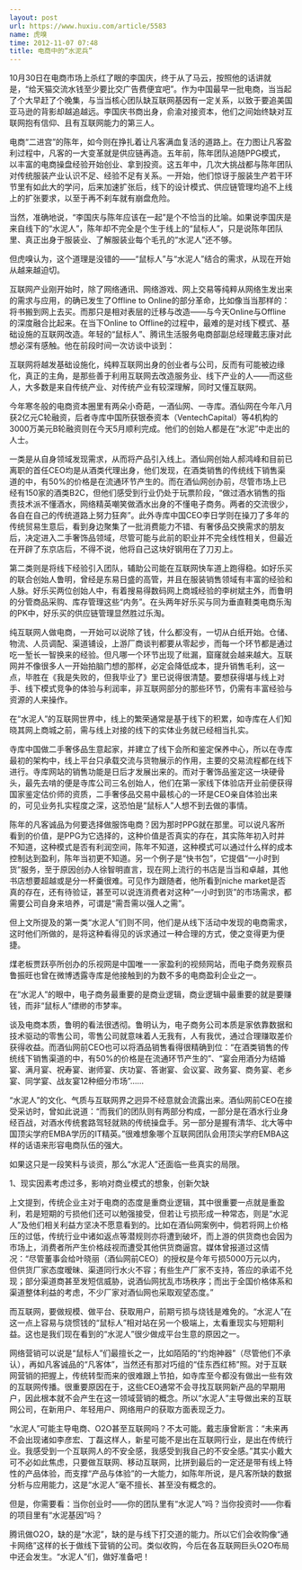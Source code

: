 ```yaml
---
layout: post
url: https://www.huxiu.com/article/5583
name: 虎嗅
time: 2012-11-07 07:48
title: 电商中的“水泥兵”
---
```

10月30日在电商市场上杀红了眼的李国庆，终于从了马云，按照他的话讲就是，“给天猫交流水钱至少要比交广告费便宜吧”。作为中国最早一批电商，当当起了个大早赶了个晚集，与当当核心团队缺互联网基因有一定关系，以致于要追美国亚马逊的背影却越追越远。李国庆书商出身，俞渝对接资本，他们之间始终缺对互联网抱有信仰、且有互联网能力的第三人。

电商“二进宫”的陈年，如今则在挣扎着让凡客满血复活的道路上。在力图让凡客盈利过程中，凡客的一大变革就是供应链再造。五年前，陈年团队追随PPG模式，以丰富的电商操盘经验开始创业、拿到投资。这五年中，几次大挑战都与陈年团队对传统服装产业认识不足、经验不足有关系。一开始，他们惊讶于服装生产若干环节里有如此大的学问，后来加速扩张后，线下的设计模式、供应链管理均追不上线上的扩张要求，以至于再不刹车就有崩盘危险。

当然，准确地说，“李国庆与陈年应该在一起”是个不恰当的比喻。如果说李国庆是来自线下的“水泥人”，陈年却不完全是个生于线上的“鼠标人”，只是说陈年团队里、真正出身于服装业、了解服装业每个毛孔的“水泥人”还不够。

但虎嗅认为，这个道理是没错的——“鼠标人”与“水泥人”结合的需求，从现在开始从越来越迫切。

互联网产业刚开始时，除了网络通讯、网络游戏、网上交易等纯粹从网络生发出来的需求与应用，的确已发生了Offline to Online的部分革命，比如像当当那样的：将书搬到网上去买。而那只是相对表层的迁移与改造——与今天Online与Offline的深度融合比起来。在当下Online to Offline的过程中，最难的是对线下模式、基础设施的互联网改造。年轻的“鼠标人”、腾讯生活服务电商部副总经理戴志康对此想必深有感触。他在前段时间一次访谈中谈到：

互联网将越发基础设施化，纯粹互联网出身的创业者与公司，反而有可能被边缘化，真正的主角，是那些善于利用互联网去改造服务业、线下产业的人——而这些人，大多数是来自传统产业、对传统产业有较深理解，同时又懂互联网。

今年寒冬般的电商资本圈里有两朵小奇葩，一酒仙网、一寺库。酒仙网在今年八月获2亿元C轮融资，后者寺库中国所获银泰资本（VentechCapital）等4机构的3000万美元B轮融资则在今天5月顺利完成。他们的创始人都是在“水泥”中走出的人士。

一类是从自身领域发现需求，从而将产品引入线上。酒仙网创始人郝鸿峰和目前已离职的首任CEO均是从酒类代理出身，他们发现，在酒类销售的传统线下销售渠道的中，有50%的价格是在流通环节产生的。而在酒仙网创办前，尽管市场上已经有150家的酒类B2C，但他们感受到行业仍处于玩票阶段，“做过酒水销售的指责技术派不懂酒水，网络精英嘲笑做酒水出身的不懂电子商务。两者的交流很少，各自在自己的传统道路上努力狂奔”。此外寺库中国CEO李日学则在操刀了多年的传统贸易生意后，看到身边聚集了一批消费能力不错、有奢侈品交换需求的朋友后，决定进入二手奢饰品领域，尽管可能与此前的职业并不完全线性相关，但最近在开辟了东京店后，不得不说，他将自己这块好钢用在了刀刃上。

第二类则是将线下经验引入团队，辅助公司能在互联网快车道上跑得稳。如好乐买的联合创始人鲁明，曾经是东易日盛的高管，并且在服装销售领域有丰富的经验和人脉。好乐买两位创始人中，有着搜易得数码网上商城经验的李树斌主外，而鲁明的分管商品采购、库存管理这些“内务”。在头两年好乐买与同为垂直鞋类电商乐淘的PK中，好乐买的供应链管理显然胜过乐淘。

纯互联网人做电商，一开始可以说除了钱，什么都没有，一切从白纸开始。仓储、物流、人员调配、渠道铺设，上游厂商谈判都要从零起步，而每一个环节都是通过吃一堑长一智换来的经验。但凡哪一个环节出现了纰漏，窟窿就会越来越大。互联网并不像很多人一开始拍脑门想的那样，必定会降低成本，提升销售毛利，这一点，毕胜在《我是失败的，但我毕业了》里已说得很清楚。要想获得堪与线上对手、线下模式竞争的体验与利润率，非互联网部分的那些环节，仍需有丰富经验与资源的人来操作。

在“水泥人”的互联网世界中，线上的繁荣通常是基于线下的积累，如寺库在人们知晓其网上商城之前，需与线上对接的线下的实体业务就已经相当扎实。

寺库中国做二手奢侈品生意起家，并建立了线下会所和鉴定保养中心，所以在寺库最初的架构中，线上平台只承载交流与货物展示的作用，主要的交易流程都在线下进行。寺库网站的销售功能是日后才发展出来的。而对于奢饰品鉴定这一块硬骨头，最先去啃的便是寺库公司三名创始人，他们在第一家线下体验店开业前便获得国家鉴定估价师的资质，二手奢侈品交易中最核心的一环是CEO亲自体验出来的，可见业务扎实程度之深，这恐怕是“鼠标人”人想不到去做的事情。

陈年的凡客诚品为何要选择做服饰电商？因为那时PPG就在那里。可以说凡客所看到的价值，是PPG为它选择的，这种价值是否真实的存在，其实陈年初入时并不知道，这种模式是否有利润空间，陈年不知道，这种模式可以通过什么样的成本控制达到盈利，陈年当初更不知道。另一个例子是“快书包”，它提倡“一小时到货”服务，至于原因创办人徐智明直言，现在网上流行的书店是当当和卓越，其他书店想要超越或是分一杯羹很难。可见作为跟随者，他所看到niche market是否真的存在，还有待验证，甚至可以说连消费者对这种“一小时到货”的市场需求，都需要公司自身来培养，可谓是“需吾需以强人之需”。

但上文所提及的第一类“水泥人”们则不同，他们是从线下活动中发现的电商需求，这时他们所做的，是将这种看得见的诉求通过一种合理的方式，使之变得更为便捷。

煤老板贾跃亭所创办的乐视网是中国唯一一家盈利的视频网站，而电子商务观察员鲁振旺也曾在微博透露寺库是他接触到的为数不多的电商盈利企业之一。

在“水泥人”的眼中，电子商务最重要的是商业逻辑，商业逻辑中最重要的就是要赚钱，而非“鼠标人”缥缈的市梦率。

谈及电商本质，鲁明的看法很透彻。鲁明认为，电子商务公司本质是家依靠数据和技术驱动的零售公司，零售公司就意味着人无我有，人有我优，通过合理赚取差价获得收益。而酒仙网前CEO也可以将酒品销售看得很精确到位：“在酒类销售的传统线下销售渠道的中，有50%的价格是在流通环节产生的”、“宴会用酒分为结婚宴、满月宴、祝寿宴、谢师宴、庆功宴、答谢宴、会议宴、政务宴、商务宴、老乡宴、同学宴、战友宴12种细分市场”……

“水泥人”的文化、气质与互联网界之迥异不经意就会流露出来。酒仙网前CEO在接受采访时，曾如此说道：“而我们的团队则有两部分构成，一部分是在酒水行业身经百战，对酒水传统套路驾轻就熟的传统操盘手。另一部分是握有清华、北大等中国顶尖学府EMBA学历的IT精英。”很难想象哪个互联网团队会用顶尖学府EMBA这样的话语来形容电商队伍的强大。

如果这只是一段笑料与谈资，那么“水泥人”还面临一些真实的局限。

1、现实因素考虑过多，影响对商业模式的想象，创新欠缺

上文提到，传统企业主对于电商的态度是重商业逻辑，其中很重要一点就是重盈利，若是短期的亏损他们还可以勉强接受，但若让亏损形成一种常态，则是“水泥人”及他们相关利益方坚决不愿意看到的。比如在酒仙网案例中，倘若将网上价格压的过低，传统行业中诸如返点等潜规则亦将遭到破坏，而上游的供货商也会因为市场上，消费者所产生价格歧视而遭受其他供货商逼宫。媒体曾报道过这情况：“尽管董事会给叶晓丽（酒仙网前CEO）的授权是今年亏损5000万元以内，但供货厂家态度暧昧、渠道同行水火不容；有些生产厂家不支持，答应的承诺不兑现；部分渠道商甚至发短信威胁，说酒仙网扰乱市场秩序；而出于全国价格体系和渠道整体利益的考虑，不少厂家对酒仙网也采取观望态度。”

而互联网，要做规模、做平台、获取用户，前期亏损与烧钱是难免的。“水泥人”在这一点上容易与烧惯钱的“鼠标人”相对站在另一个极端上，太看重现实与短期利益。这也是我们现在看到的“水泥人”很少做成平台生意的原因之一。

网络营销可以说是“鼠标人”们最擅长之一，比如陌陌的“约炮神器”（尽管他们不承认），再如凡客诚品的“凡客体”，当然还有那对巧组的“佳东西红柿”照。对于互联网营销的把握上，传统转型而来的很难跟上节拍，如寺库至今都没有做出一些有效的互联网传播。很重要原因在于，这些CEO通常不会寻找互联网新产品的早期用户，因此根本就不会产生在这一领域营销的概念。所以“水泥人”主导做出来的互联网公司，在新用户、年轻用户、网络用户的获取方面表现乏力。

“水泥人”可能主导电商、O2O甚至互联网吗？不太可能。戴志康曾断言：“未来再不会出现诸如李彦宏、丁磊这样人，新星可能不是出在互联网行业，是出在传统行业。我感受到一个互联网人的不安全感，我感受到我自己的不安全感。”其实小戴大可不必如此焦虑，只要做互联网、移动互联网，比拼到最后的一定还是带有线上特性的产品体验，而支撑“产品与体验”的一大能力，如陈年所说，是凡客所缺的数据分析与应用能力，这是“水泥人”毫不擅长、甚至没有概念的。

但是，你需要看：当你创业时——你的团队里有“水泥人”吗？当你投资时——你看的项目里有“水泥基因”吗？

腾讯做O2O，缺的是“水泥”，缺的是与线下打交道的能力。所以它们会收购像“通卡网络”这样的长于做线下营销的公司。类似收购，今后在各互联网巨头O2O布局中还会发生。“水泥人”们，做好准备吧！

